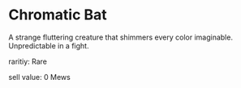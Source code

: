 # Chromatic Bat

A strange fluttering creature that shimmers every color imaginable. Unpredictable in a fight.

raritiy: Rare

sell value: 0 Mews